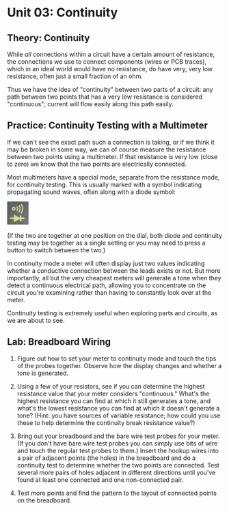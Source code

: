 Unit 03: Continuity
===================

Theory: Continuity
------------------

While _all_ connections within a circuit have a certain amount of
resistance, the connections we use to connect components (wires or PCB
traces), which in an ideal world would have no resistance, do have
very, very low resistance, often just a small fraction of an ohm.

Thus we have the idea of "continuity" between two parts of a circuit:
any path between two points that has a very low resistance is
considered "continuous"; current will flow easily along this path
easily.


Practice: Continuity Testing with a Multimeter
----------------------------------------------

If we can't see the exact path such a connection is taking, or if we
think it may be broken in some way, we can of course measure the
resistance between two points using a multimeter. If that resistance
is very low (close to zero) we know that the two points are
electrically connected.

Most multimeters have a special mode, separate from the resistance
mode, for continuity testing. This is usually marked with a symbol
indicating propagating sound waves, often along with a diode symbol:

![Continuity indication](image/continuity.png)

(If the two are together at one position on the dial, both diode and
continuity testing may be together as a single setting or you may need
to press a button to switch between the two.)

In continuity mode a meter will often display just two values
indicating whether a conductive connection between the leads exists or
not. But more importantly, all but the very cheapest meters will
generate a tone when they detect a continuous electrical path,
allowing you to concentrate on the circuit you're examining rather
than having to constantly look over at the meter.

Continuity testing is extremely useful when exploring parts and
circuits, as we are about to see.


Lab: Breadboard Wiring
----------------------

1. Figure out how to set your meter to continuity mode and touch the
   tips of the probes together. Observe how the display changes and
   whether a tone is generated.

2. Using a few of your resistors, see if you can determine the highest
   resistance value that your meter considers "continuous." What's the
   highest resistance you can find at which it still generates a tone,
   and what's the lowest resistance you can find at which it doesn't
   generate a tone? (Hint: you have sources of variable resistance;
   how could you use these to help determine the continuity break
   resistance value?)

3. Bring out your breadboard and the bare wire test probes for your
   meter. (If you don't have bare wire test probes you can simply use
   bits of wire and touch the regular test probes to them.) Insert the
   hookup wires into a pair of adjacent points (the holes) in the
   breadboard and do a continuity test to determine whether the two
   points are connected. Test several more pairs of holes adjacent in
   different directions until you've found at least one connected and
   one non-connected pair.

4. Test more points and find the pattern to the layout of connected
   points on the breadboard.

